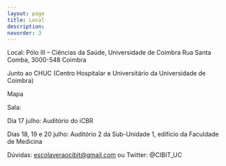 ```yaml
---
layout: page
title: Local
description: 
navorder: 3
---
```


Local: Pólo III – Ciências da Saúde, Universidade de Coimbra Rua Santa Comba, 3000-548 Coimbra

Junto ao CHUC (Centro Hospitalar e Universitário da Universidade de Coimbra)

Mapa

Sala:

Dia 17 julho: Auditório do iCBR

Dias 18, 19 e 20 julho: Auditório 2 da Sub-Unidade 1, edifício da Faculdade de Medicina

Dúvidas: escolaveraocibit@gmail.com ou Twitter: @CIBIT_UC
